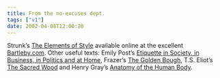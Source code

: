 ```yaml
---
title: From the no-excuses dept.
tags: ["v1"]
date: 2002-04-08T12:00:20
---
```


Strunk&#8217;s [The Elements of Style][1] available online at the excellent [Bartleby.com][2]. Other useful texts: Emily Post&#8217;s [Etiquette in Society, in Business, in Politics and at Home][3], Frazer&#8217;s [The Golden Bough][4], T.S. Eliot&#8217;s [The Sacred Wood][5] and Henry Gray&#8217;s [Anatomy of the Human Body][6].

[1]: http://www.bartleby.com/141/
[2]: http://www.bartleby.com
[3]: http://www.bartleby.com/95/
[4]: http://www.bartleby.com/196/
[5]: http://www.bartleby.com/200/
[6]: http://www.bartleby.com/107/
